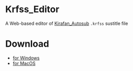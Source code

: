 # Krfss_Editor

A Web-based editor of [Kirafan_Autosub](https://github.com/kirafanautodec/Kirafan_AutoSub)
`.krfss` sustitle file

# Download

- [for Windows](https://drive.google.com/open?id=1w8LCNGop0wOua7gDMMVStWTVjS3m1nHM)
- [for MacOS](https://drive.google.com/open?id=1u-sARzdYXRmTM0K_boN7HVtLgxTuaTY3)
